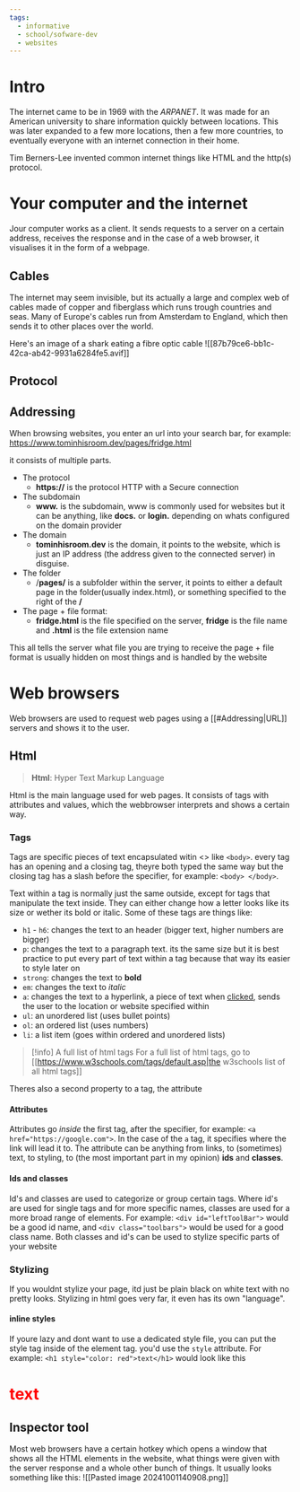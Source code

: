 ```yaml
---
tags:
  - informative
  - school/sofware-dev
  - websites
---
```

# Intro
The internet came to be in 1969 with the *ARPANET*. It was made for an American university to share information quickly between locations. This was later expanded to a few more locations, then a few more countries, to eventually everyone with an internet connection in their home. 

Tim Berners-Lee invented common internet things like HTML and the http(s) protocol.


# Your computer and the internet
Jour computer works as a client. It sends requests to a server on a certain address, receives the response and in the case of a web browser, it visualises it in the form of a webpage.

## Cables
The internet may seem invisible, but its actually a large and complex web of cables made of copper and fiberglass which runs trough countries and seas. Many of Europe's cables run from Amsterdam to England, which then sends it to other places over the world.

Here's an image of a shark eating a fibre optic cable
![[87b79ce6-bb1c-42ca-ab42-9931a6284fe5.avif]]


## Protocol

## Addressing
When browsing websites, you enter an url into your search bar, for example:
https://www.tominhisroom.dev/pages/fridge.html

it consists of multiple parts.
- The protocol
	- **https://** is the protocol HTTP with a Secure connection
- The subdomain
	- **www.** is the subdomain, www is commonly used for websites but it can be anything, like **docs.** or **login.** depending on whats configured on the domain provider
- The domain
	- **tominhisroom.dev** is the domain, it points to the website, which is just an IP address (the address given to the connected server) in disguise.
- The folder
	- /**pages/** is a subfolder within the server, it points to either a default page in the folder(usually index.html), or something specified to the right of the **/**
- The page + file format:
	- **fridge.html** is the file specified on the server, **fridge** is the file name and **.html** is the file extension name

This all tells the server what file you are trying to receive
the page + file format is usually hidden on most things and is handled by the website

# Web browsers

Web browsers are used to request web pages using a [[#Addressing|URL]] servers and shows it to the user.

## Html
> **Html**: Hyper Text Markup Language

Html is the main language used for web pages. It consists of tags with attributes and values, which the webbrowser interprets and shows a certain way.

### Tags
Tags are specific pieces of text encapsulated witin <> like ``<body>``.
every tag has an opening and a closing tag, theyre both typed the same way but the closing tag has a slash before the specifier, for example: ``<body> </body>``.

Text within a tag is normally just the same outside, except for tags that manipulate the text inside. They can either change how a letter looks like its size or wether its bold or italic. Some of these tags are things like:
- ``h1`` - ``h6``: changes the text to an header (bigger text, higher numbers are bigger)
- ``p``: changes the text to a paragraph text. its the same size but it is best practice to put every part of text within a tag because that way its easier to style later on
- ``strong``: changes the text to **bold**
- ``em``: changes the text to *italic*
- ``a``: changes the text to a hyperlink, a piece of text when <a href="https://www.youtube.com/watch?v=dQw4w9WgXcQ">clicked</a>, sends the user to the location or website specified within
- ``ul``: an unordered list (uses bullet points)
- ``ol``: an ordered list (uses numbers)
- ``li``: a list item (goes within ordered and unordered lists)

>[!info] A full list of html tags
>For a full list of html tags, go to [[https://www.w3schools.com/tags/default.asp|the w3schools list of all html tags]]


Theres also a second property to a tag, the attribute
#### Attributes
Attributes go *inside* the first tag, after the specifier, for example: ``<a href="https://google.com">``. In the case of the ``a`` tag, it specifies where the link will lead it to. The attribute can be anything from links, to (sometimes) text, to styling, to (the most important part in my opinion) **ids** and **classes**.


#### Ids and classes
Id's and classes are used to categorize or group certain tags. Where id's are used for single tags and for more specific names, classes are used for a more broad range of elements.
For example: ``<div id="leftToolBar">`` would be a good id name, and ``<div class="toolbars">`` would be used for a good class name.
Both classes and id's can be used to stylize specific parts of your website

### Stylizing
If you wouldnt stylize your page, itd just be plain black on white text with no pretty looks. Stylizing in html goes very far, it even has its own "language".

#### inline styles
If youre lazy and dont want to use a dedicated style file, you can put the style tag inside of the element tag. you'd use the ``style`` attribute. 
For example: ``<h1 style="color: red">text</h1>`` would look like this <h1 style="color: red">text</h1>

## Inspector tool
Most web browsers have a certain hotkey which opens a window that shows all the HTML elements in the website, what things were given with the server response and a whole other bunch of things.
It usually looks something like this:
![[Pasted image 20241001140908.png]]

